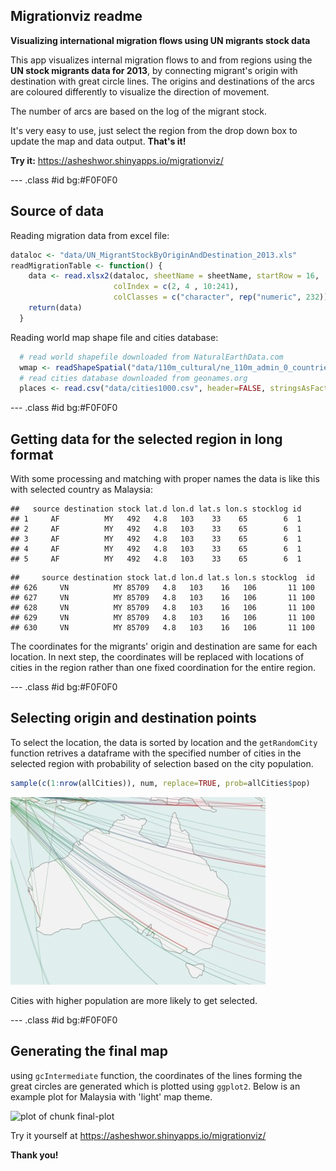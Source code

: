 ## Migrationviz readme

**Visualizing international migration flows using UN migrants stock data**

This app visualizes internal migration flows to and from regions using the **UN stock migrants data for 2013**, by connecting migrant's origin with destination with great circle lines. The origins and destinations of the arcs are coloured differently to visualize the direction of movement.

The number of arcs are based on the log of the migrant stock.

It's very easy to use, just select the region from the drop down box to update the map and data output. **That's it!**

**Try it:** https://asheshwor.shinyapps.io/migrationviz/

--- .class #id bg:#F0F0F0

## Source of data

Reading migration data from excel file:


```r
dataloc <- "data/UN_MigrantStockByOriginAndDestination_2013.xls"
readMigrationTable <- function() {
    data <- read.xlsx2(dataloc, sheetName = sheetName, startRow = 16,
                       colIndex = c(2, 4 , 10:241),
                       colClasses = c("character", rep("numeric", 232))) #read excel sheet selected columns and rows
    return(data)
  }
```

Reading world map shape file and cities database:


```r
  # read world shapefile downloaded from NaturalEarthData.com
  wmap <- readShapeSpatial("data/110m_cultural/ne_110m_admin_0_countries.shp")
  # read cities database downloaded from geonames.org
  places <- read.csv("data/cities1000.csv", header=FALSE, stringsAsFactors=FALSE)
```

--- .class #id bg:#F0F0F0

## Getting data for the selected region in long format

With some processing and matching with proper names the data is like this with selected country as Malaysia:


```
##   source destination stock lat.d lon.d lat.s lon.s stocklog id
## 1     AF          MY   492   4.8   103    33    65        6  1
## 2     AF          MY   492   4.8   103    33    65        6  1
## 3     AF          MY   492   4.8   103    33    65        6  1
## 4     AF          MY   492   4.8   103    33    65        6  1
## 5     AF          MY   492   4.8   103    33    65        6  1
```

```
##     source destination stock lat.d lon.d lat.s lon.s stocklog  id
## 626     VN          MY 85709   4.8   103    16   106       11 100
## 627     VN          MY 85709   4.8   103    16   106       11 100
## 628     VN          MY 85709   4.8   103    16   106       11 100
## 629     VN          MY 85709   4.8   103    16   106       11 100
## 630     VN          MY 85709   4.8   103    16   106       11 100
```

The coordinates for the migrants' origin and destination are same for each location. In next step, the coordinates will be replaced with locations of cities in the region rather than one fixed coordination for the entire region.

--- .class #id bg:#F0F0F0

## Selecting origin and destination points
To select the location, the data is sorted by location and the ```getRandomCity``` function retrives a dataframe with the specified number of cities in the selected region with probability of selection based on the city population.


```r
sample(c(1:nrow(allCities)), num, replace=TRUE, prob=allCities$pop)
```

![More populated cities are more likely to get selected](pictures/australia.jpg)

Cities with higher population are more likely to get selected.

--- .class #id bg:#F0F0F0

## Generating the final map
using ```gcIntermediate``` function, the coordinates of the lines forming the great circles are generated which is plotted using ```ggplot2```. Below is an example plot for Malaysia with 'light' map theme.

<img src="assets/fig/final-plot.png" title="plot of chunk final-plot" alt="plot of chunk final-plot" style="display: block; margin: auto;" />

Try it yourself at https://asheshwor.shinyapps.io/migrationviz/

**Thank you!**

